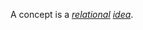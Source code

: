 A concept is a *[relational](https://github.com/gcassel/Modular-Organization-Terminology/blob/master/terms/relationship.md) [idea](https://github.com/gcassel/Modular-Organization-Terminology/blob/master/terms/idea.md)*.
